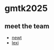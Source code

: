 # gmtk2025

## meet the team

- [newt](https://github.com/isitreallyalive)
- [lexi](https://github.com/abstralexis)
